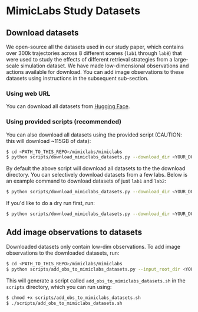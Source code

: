 # MimicLabs Study Datasets

## Download datasets

We open-source all the datasets used in our study paper, which contains over 300k trajectories across 8 different scenes (`lab1` through `lab8`) that were used to study the effects of different retrieval strategies from a large-scale simulation dataset. We have made low-dimensional observations and actions available for download. You can add image observations to these datasets using instructions in the subsequent sub-section.

### Using web URL

You can download all datasets from [Hugging Face](https://huggingface.co/datasets/vaibhavsaxena11/mimiclabs_datasets/tree/main).

### Using provided scripts (recommended)

You can also download all datasets using the provided script (CAUTION: this will download ~115GB of data):
```bash
$ cd <PATH_TO_THIS_REPO>/mimiclabs/mimiclabs
$ python scripts/download_mimiclabs_datasets.py --download_dir <YOUR_DOWNLOAD_DIR>
```

By default the above script will download all datasets to the the download directory. You can selectively download datasets from a few labs. Below is an example command to download datasets of just `lab1` and `lab2`:
```bash
$ python scripts/download_mimiclabs_datasets.py --download_dir <YOUR_DOWNLOAD_DIR> --labs lab1 lab2
```

If you'd like to do a dry run first, run:
```bash
$ python scripts/download_mimiclabs_datasets.py --download_dir <YOUR_DOWNLOAD_DIR> --labs lab1 lab2 --dry_run
```

## Add image observations to datasets

Downloaded datasets only contain low-dim observations. To add image observations to the downloaded datasets, run:
```bash
$ cd <PATH_TO_THIS_REPO>/mimiclabs/mimiclabs
$ python scripts/add_obs_to_mimiclabs_datasets.py --input_root_dir <YOUR_DOWNLOAD_DIR>/mimiclabs_study --output_root_dir <YOUR_DOWNLOAD_DIR>/mimiclabs_study
```
This will generate a script called `add_obs_to_mimiclabs_datasets.sh` in the `scripts` directory, which you can run using:
```bash
$ chmod +x scripts/add_obs_to_mimiclabs_datasets.sh
$ ./scripts/add_obs_to_mimiclabs_datasets.sh
```
